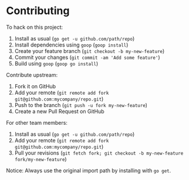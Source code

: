 # Contributing

To hack on this project:

1. Install as usual (`go get -u github.com/path/repo`)
2. Install dependencies using `goop` (`goop install`)
3. Create your feature branch (`git checkout -b my-new-feature`)
4. Commit your changes (`git commit -am 'Add some feature'`)
5. Build using `goop` (`goop go install`)

Contribute upstream:

1. Fork it on GitHub
2. Add your remote (`git remote add fork git@github.com:mycompany/repo.git`)
3. Push to the branch (`git push -u fork my-new-feature`)
4. Create a new Pull Request on GitHub

For other team members:

1. Install as usual (`go get -u github.com/path/repo`)
2. Add your remote (`git remote add fork git@github.com:mycompany/repo.git`)
3. Pull your revisions (`git fetch fork; git checkout -b my-new-feature fork/my-new-feature`)

Notice: Always use the original import path by installing with `go get`.
